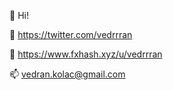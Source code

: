 👋 Hi!

🦩 https://twitter.com/vedrrran

🥁 https://www.fxhash.xyz/u/vedrrran

📫 vedran.kolac@gmail.com

<!---
vedrankolac/vedrankolac is a ✨ special ✨ repository because its `README.md` (this file) appears on your GitHub profile.
You can click the Preview link to take a look at your changes.
--->
